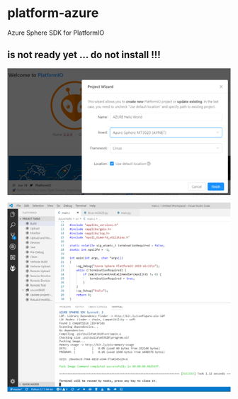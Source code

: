 # platform-azure
Azure Sphere SDK for PlatformIO

## is not ready yet ... do not install !!! ##

![Project](https://raw.githubusercontent.com/Wiz-IO/LIB/master/images/azure.png) 

![Project](https://raw.githubusercontent.com/Wiz-IO/LIB/master/images/azure-platformio.png) 
